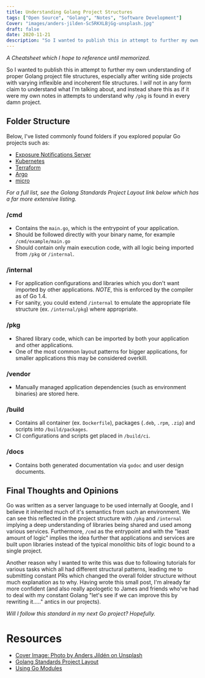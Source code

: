 ```yaml
---
title: Understanding Golang Project Structures
tags: ["Open Source", "Golang", "Notes", "Software Development"]
Cover: "images/anders-jilden-Sc5RKXLBjGg-unsplash.jpg"
draft: false
date: 2020-11-21
description: "So I wanted to publish this in attempt to further my own understanding of proper Golang project file structures, especially after writing side projects with varying inflexible and incoherent file structures. I _will_ not in any form claim to understand what I'm talking about, and instead share this as if it were my own notes in attempts to understand why `/pkg` is found in every damn project."
---
```


_A Cheatsheet which I hope to reference until memorized._

So I wanted to publish this in attempt to further my own understanding of proper Golang project file structures, especially after writing side projects with varying inflexible and incoherent file structures. I _will_ not in any form claim to understand what I'm talking about, and instead share this as if it were my own notes in attempts to understand why `/pkg` is found in every damn project.

## Folder Structure

Below, I've listed commonly found folders if you explored popular Go projects such as:

- [Exposure Notifications Server](https://github.com/google/exposure-notifications-server)
- [Kubernetes](https://github.com/kubernetes/kubernetes)
- [Terraform](https://github.com/hashicorp/terraform)
- [Argo](https://github.com/argoproj/argo)
- [micro](https://github.com/zyedidia/micro)

_For a full list, see the *Golang Standards Project Layout* link below which has a far more extensive listing._

### /cmd

- Contains the `main.go`, which is the entrypoint of your application.
- Should be followed directly with your binary name, for example `/cmd/example/main.go`
- Should contain only main execution code, with all logic being imported from `/pkg` or `/internal`.

### /internal

- For application configurations and libraries which you don't want imported by other applications. _NOTE_, this is enforced by the compiler as of Go 1.4.
- For sanity, you could extend `/internal` to emulate the appropriate file structure (ex. `/internal/pkg`) where appropriate.

### /pkg

- Shared library code, which can be imported by both your application and other applications.
- One of the most common layout patterns for bigger applications, for smaller applications this may be considered overkill.

### /vendor

- Manually managed application dependencies (such as environment binaries) are stored here.

### /build

- Contains all container (ex. `Dockerfile`), packages (`.deb`, `.rpm`, `.zip`) and scripts into `/build/packages`.
- CI configurations and scripts get placed in `/build/ci`.

### /docs

- Contains both generated documentation via `godoc` and user design documents.

## Final Thoughts and Opinions

Go was written as a server language to be used internally at Google, and I believe it inherited much of it's semantics from such an environment. We can see this reflected in the project structure with `/pkg` and `/internal` implying a deep understanding of libraries being shared and used among various services. Furthermore, `/cmd` as the entrypoint and with the "least amount of logic" implies the idea further that applications and services are built upon libraries instead of the typical monolithic bits of logic bound to a single project.

Another reason why I wanted to write this was due to following tutorials for various tasks which all had different structural patterns, leading me to submitting constant PRs which changed the overall folder structure without much explanation as to why. Having wrote this small post, I'm already far more confident (and also really apologetic to James and friends who've had to deal with my constant Golang "let's see if we can improve this by rewriting it....." antics in our projects).

_Will I follow this standard in my next Go project? Hopefully._

# Resources

- [Cover Image: Photo by Anders Jildén on Unsplash](https://unsplash.com/photos/Sc5RKXLBjGg)
- [Golang Standards Project Layout](https://github.com/golang-standards/project-layout)
- [Using Go Modules](https://blog.golang.org/using-go-modules)
